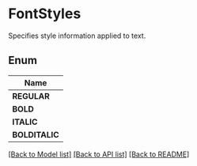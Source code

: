 
# FontStyles
Specifies style information applied to text.

## Enum
| Name |
| ----------- |
| **REGULAR** |
| **BOLD** |
| **ITALIC** |
| **BOLDITALIC** |

[[Back to Model list]](../README.md#documentation-for-models) [[Back to API list]](../README.md#documentation-for-api-endpoints) [[Back to README]](../README.md)



